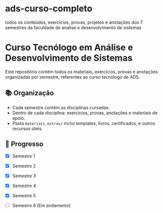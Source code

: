 # ads-curso-completo
 todos os conteúdos, exercícios, provas, projetos e anotações dos 7 semestres da faculdade de analise e desenvolvimento de sistemas 
# Curso Tecnólogo em Análise e Desenvolvimento de Sistemas

Este repositório contém todos os materiais, exercícios, provas e anotações organizadas por semestre, referentes ao curso tecnólogo de ADS.

## 📚 Organização
- Cada semestre contém as disciplinas cursadas.
- Dentro de cada disciplina: exercícios, provas, anotações e materiais de apoio.
- Pasta `materiais_extras/` inclui templates, livros, certificados, e outros recursos úteis.

## 📅 Progresso
- [x] Semestre 1
- [x] Semestre 2
- [x] Semestre 3 
- [x] Semestre 4
- [x] Semestre 5
- [ ] Semestre 6 (Em andamento) 

